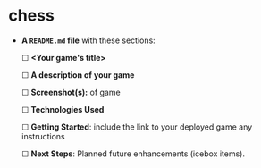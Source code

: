 # chess

- **A ``README.md`` file** with these sections:

  ☐ **\<Your game's title\>**

  ☐ **A description of your game**
  
  ☐ **Screenshot(s):** of game
  
  ☐ **Technologies Used**
  
  ☐ **Getting Started**: include the link to your deployed game any instructions
  
  ☐ **Next Steps**: Planned future enhancements (icebox items).